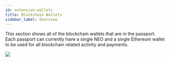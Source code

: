 ```yaml
---
id: extension-wallets
title: Blockchain Wallets
sidebar_label: Overview
---
```


This section shows all of the blockchain wallets that are in the passport.  Each passport can currently have a single NEO and a single Ethereum wallet to be used for all blockchain related activity and payments.

<img class='centered' src='/img/extension/passport-wallets.jpg'></img>

